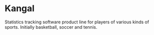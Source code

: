 # Kangal
Statistics tracking software product line for players of various kinds of sports. Initially basketball, soccer and tennis.
